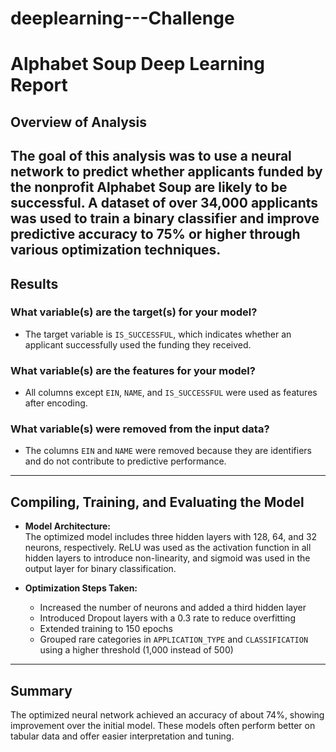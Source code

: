# deeplearning---Challenge

# Alphabet Soup Deep Learning Report

## Overview of Analysis
The goal of this analysis was to use a neural network to predict whether applicants funded by the nonprofit Alphabet Soup are likely to be successful. A dataset of over 34,000 applicants was used to train a binary classifier and improve predictive accuracy to 75% or higher through various optimization techniques.
-- 

## Results

###  What variable(s) are the target(s) for your model?
- The target variable is `IS_SUCCESSFUL`, which indicates whether an applicant successfully used the funding they received.

###  What variable(s) are the features for your model?
- All columns except `EIN`, `NAME`, and `IS_SUCCESSFUL` were used as features after encoding.

###  What variable(s) were removed from the input data?
- The columns `EIN` and `NAME` were removed because they are identifiers and do not contribute to predictive performance.

---

## Compiling, Training, and Evaluating the Model

- **Model Architecture:**  
  The optimized model includes three hidden layers with 128, 64, and 32 neurons, respectively. ReLU was used as the activation function in all hidden layers to introduce non-linearity, and sigmoid was used in the output layer for binary classification.

- **Optimization Steps Taken:**
  - Increased the number of neurons and added a third hidden layer
  - Introduced Dropout layers with a 0.3 rate to reduce overfitting
  - Extended training to 150 epochs
  - Grouped rare categories in `APPLICATION_TYPE` and `CLASSIFICATION` using a higher threshold (1,000 instead of 500)

---

## Summary
The optimized neural network achieved an accuracy of about 74%, showing improvement over the initial model. These models often perform better on tabular data and offer easier interpretation and tuning.

